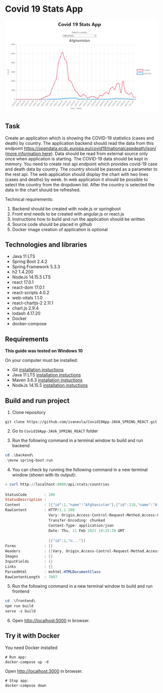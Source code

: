 # Covid 19 Stats App

![Alt text](/docs/screenshot.gif?raw=true "Covid 19 Stats App Screenshot")

## Task

Create an application which is showing the COVID-19 statistics (cases and death) by country. The application backend should read the data from this endpoint https://opendata.ecdc.europa.eu/covid19/nationalcasedeath/json/ ([more information here](https://www.ecdc.europa.eu/en/publications-data/data-national-14-day-notification-rate-covid-19)). Data should be read from external source only once when application is starting. The COVID-19 data should be kept in memory. You need to create rest api endpoint which provides covid-19 case and death data by country. The country should be passed as a parameter to the rest api. The web application should display the chart with two lines (cases and deaths) by week. In web application it should be possible to select the country from the dropdown list. After the country is selected the data in the chart should be refreshed.

Technical requirements:

1. Backend should be created with node.js or springboot
2. Front end needs to be created with angular.js or react.js
3. Instructions how to build and run the application should be written
4. Source code should be placed in github
5. Docker image creation of application is optional

## Technologies and libraries

- Java 11 LTS
- Spring Boot 2.4.2
- Spring Framework 5.3.3
- h2 1.4.200
- NodeJs 14.15.5 LTS
- react 17.0.1
- react-dom 17.0.1
- react-scripts 4.0.2
- web-vitals 1.1.0
- react-chartjs-2 2.11.1
- chart.js 2.9.4
- lodash 4.17.20
- Docker
- docker-compose

## Requirements

**This guide was tested on Windows 10**

On your computer must be installed:

- Git [installation instuctions](https://git-scm.com/book/en/v2/Getting-Started-Installing-Git)
- Java 11 LTS [installation instuctions](https://www.oracle.com/java/technologies/javase-downloads.html)
- Maven 3.6.3 [installation instuctions](http://maven.apache.org/install.html)
- NodeJs 14.15.5 [installation instuctions](https://nodejs.org/en/download/)

## Build and run project

1. Clone repository

```
git clone https://github.com/ivanevla/Covid19App-JAVA_SPRING_REACT.git
```

2. Go to <code>Covid19App-JAVA_SPRING_REACT</code> folder

3. Run the following command in a terminal window to build and run backend

```powershell
cd .\backend\
.\mvnw spring-boot:run
```

4. You can check by running the following command in a new terminal window (shown with its output):

```powershell
> curl http://localhost:8080/api/stats/countries

StatusCode        : 200
StatusDescription :
Content           : [{"id":1,"name":"Afghanistan"},{"id":118,"name":"Africa (total)"},{"id":235,"name":"Albania"},{"id":334,"name":"Algeria"},{"id":451,"name":"America (total)"},{"id":568,"name":"Andorra"},{"id":665,"nam..."}]
RawContent        : HTTP/1.1 200
                    Vary: Origin,Access-Control-Request-Method,Access-Control-Request-Headers
                    Transfer-Encoding: chunked
                    Content-Type: application/json
                    Date: Thu, 11 Feb 2021 19:25:39 GMT

                    [{"id":1,"n..."}]
Forms             : {}
Headers           : {[Vary, Origin,Access-Control-Request-Method,Access-Control-Request-Headers], [Transfer-Encoding, chunked], [Content-Type, application/json], [Date, Thu, 1 Feb 2021 19:25:39 GMT]}
Images            : {}
InputFields       : {}
Links             : {}
ParsedHtml        : mshtml.HTMLDocumentClass
RawContentLength  : 7007
```

5. Run the following command in a new terminal window to build and run frontend

```powershell
cd .\frontend\
npm run build
serve -s build
```

6. Open [http://localhost:5000](http://localhost:5000) in browser.

## Try it with Docker

You need Docker installed

```
# Run app:
docker-compose up -d
```

Open [http://localhost:3000](http://localhost:3000) in browser.

```
# Stop app:
docker-compose down
```
